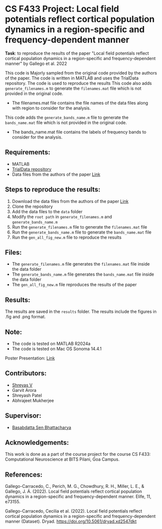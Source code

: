# CS F433 Project: Local field potentials reflect cortical population dynamics in a region-specific and frequency-dependent manner
**Task**: to reproduce the results of the paper "Local field potentials reflect cortical population dynamics in a region-specific and frequency-dependent manner" by Gallego et al. 2022

This code is Majorly sampled from the original code provided by the authors of the paper. The code is written in MATLAB and uses the TrialData repository. The code is used to reproduce the results
This code also adds `generate_filenames.m` to generate the `filenames.mat` file which is not provided in the original code.
- The filenames.mat file contains the file names of the data files along with region to consider for the analysis.

This code adds the `generate_bands_name.m` file to generate the `bands_name.mat` file which is not provided in the original code.
- The bands_name.mat file contains the labels of frequency bands to consider for the analysis.

## Requirements:
- MATLAB
- [TrialData repository](https://github.com/mattperich/TrialData)
- Data files from the authors of the paper  [Link](https://doi.org/10.5061/dryad.xd2547dkt)

## Steps to reproduce the results:
1. Download the data files from the authors of the paper [Link](https://doi.org/10.5061/dryad.xd2547dkt)
2. Clone the repository
3. Add the data files to the `data` folder
4. Modify the `root path` in `generate_filenames.m` and `generate_bands_name.m` 
5. Run the `generate_filenames.m` file to generate the `filenames.mat` file
6. Run the `generate_bands_name.m` file to generate the `bands_name.mat` file
7. Run the `gen_all_fig_new.m` file to reproduce the results

## Files:
- The `generate_filenames.m` file generates the `filenames.mat` file inside the data folder
- The `generate_bands_name.m` file generates the `bands_name.mat` file inside the data folder
- The `gen_all_fig_new.m` file reproduces the results of the paper

## Results:
The results are saved in the `results` folder. The results include the figures in .fig and .png format.

## Note:
- The code is tested on MATLAB R2024a
- The code is tested on Mac OS Sonoma 14.4.1

Poster Presentation: [Link](https://docs.google.com/presentation/d/1)

## Contributors:
- [Shreyas V](https://shreyasvinaya.github.io/folio/)
- Garvit Arora
- Shreyash Patel
- Abhrajeet Mukherjee

## Supervisor:
- [Basabdatta Sen Bhattacharya](https://www.bits-pilani.ac.in/goa/basabdatta-bhattacharya/)

## Acknowledgements:
This work is done as a part of the course project for the course CS F433: Computational Neuroscience at BITS Pilani, Goa Campus.


## References:
Gallego-Carracedo, C., Perich, M. G., Chowdhury, R. H., Miller, L. E., & Gallego, J. Á. (2022). 
Local field potentials reflect cortical population dynamics in a region-specific and frequency-dependent manner. Elife, 11, e73155.

Gallego-Carracedo, Cecilia et al. (2022). 
Local field potentials reflect cortical population dynamics in a region-specific and frequency-dependent manner (Dataset). Dryad. 
https://doi.org/10.5061/dryad.xd2547dkt
